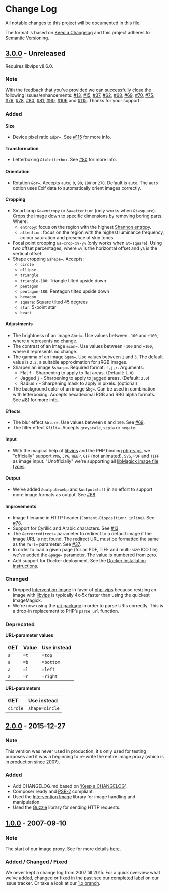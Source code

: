 # Change Log
All notable changes to this project will be documented in this file.

The format is based on [Keep a Changelog](http://keepachangelog.com/) and this project adheres to [Semantic Versioning](http://semver.org/).

## [3.0.0] - Unreleased

Requires libvips v8.6.0.

### Note
With the feedback that you've provided we can successfully close the following issues/enhancements: 
[#13](https://github.com/andrieslouw/imagesweserv/issues/13), [#15](https://github.com/andrieslouw/imagesweserv/issues/15), [#37](https://github.com/andrieslouw/imagesweserv/issues/37), [#62](https://github.com/andrieslouw/imagesweserv/issues/62), [#68](https://github.com/andrieslouw/imagesweserv/issues/68), [#69](https://github.com/andrieslouw/imagesweserv/issues/69), [#70](https://github.com/andrieslouw/imagesweserv/issues/70), [#75](https://github.com/andrieslouw/imagesweserv/issues/75), [#76](https://github.com/andrieslouw/imagesweserv/issues/76), [#78](https://github.com/andrieslouw/imagesweserv/issues/78), [#80](https://github.com/andrieslouw/imagesweserv/issues/80), [#81](https://github.com/andrieslouw/imagesweserv/issues/81), [#90](https://github.com/andrieslouw/imagesweserv/issues/90), [#106](https://github.com/andrieslouw/imagesweserv/issues/106) and [#115](https://github.com/andrieslouw/imagesweserv/issues/115). 
Thanks for your support!

### Added
#### Size
- Device pixel ratio `&dpr=`. See [#115](https://github.com/andrieslouw/imagesweserv/issues/115) for more info.

#### Transformation
- Letterboxing `&t=letterbox`. See [#80](https://github.com/andrieslouw/imagesweserv/issues/80) for more info.

#### Orientation
- Rotation `&or=`. Accepts `auto`, `0`, `90`, `180` or `270`. Default is `auto`. The `auto` option uses Exif data to automatically orient images correctly.

#### Cropping
- Smart crop `&a=entropy` or `&a=attention` (only works when `&t=square`). Crops the image down to specific dimensions by removing boring parts. Where:
    - `entropy`: focus on the region with the highest [Shannon entropy](https://en.wikipedia.org/wiki/Entropy_%28information_theory%29).
    - `attention`: focus on the region with the highest luminance frequency, colour saturation and presence of skin tones.
- Focal point cropping `&a=crop-x%-y%` (only works when `&t=square`). Using two offset percentages, where `x%` is the horizontal offset and `y%` is the vertical offset.
- Shape cropping `&shape=`. Accepts:
    - `circle`
    - `ellipse`
    - `triangle`
    - `triangle-180`: Triangle tilted upside down
    - `pentagon`
    - `pentagon-180`: Pentagon tilted upside down
    - `hexagon`
    - `square`: Square tilted 45 degrees
    - `star`: 5-point star
    - `heart`

#### Adjustments
- The brightness of an image `&bri=`. Use values between `-100` and `+100`, where `0` represents no change.
- The contrast of an image `&con=`. Use values between `-100` and `+100`, where `0` represents no change.
- The gamma of an image `&gam=`. Use values between `1` and `3`. The default value is `2.2`, a suitable approximation for sRGB images.
- Sharpen an image `&sharp=`. Required format: `f,j,r`. Arguments:
    - Flat `f` - Sharpening to apply to flat areas. (Default: `1.0`)
    - Jagged `j` - Sharpening to apply to jagged areas. (Default: `2.0`)
    - Radius `r` - Sharpening mask to apply in pixels. (optional)
- The background color of an image `&bg=`. Can be used in combination with letterboxing. Accepts hexadecimal RGB and RBG alpha formats. See [#81](https://github.com/andrieslouw/imagesweserv/issues/81) for more info.

#### Effects
- The blur effect `&blur=`. Use values between `0` and `100`. See [#69](https://github.com/andrieslouw/imagesweserv/issues/69).
- The filter effect `&filt=`. Accepts `greyscale`, `sepia` or `negate`.

#### Input
- With the magical help of [libvips](https://github.com/jcupitt/libvips) and the PHP binding [php-vips](https://github.com/jcupitt/php-vips), we "officially" support `PNG`, `JPG`, `WEBP`, `GIF` (not animated), `SVG`, `PDF` and `TIFF` as image input. "Unofficially" we're supporting all [libMagick image file types](https://www.imagemagick.org/script/formats.php#supported). 

#### Output
- We've added `&output=webp` and `&output=tiff` in an effort to support more image formats as output. See [#68](https://github.com/andrieslouw/imagesweserv/issues/68).

#### Improvements
- Image filename in HTTP header (`Content-Disposition: inline`). See [#78](https://github.com/andrieslouw/imagesweserv/issues/78).
- Support for Cyrillic and Arabic characters. See [#13](https://github.com/andrieslouw/imagesweserv/issues/13).
- The `&errorredirect=` parameter to redirect to a default image if the image URL is not found. The redirect URL must be formatted the same as the `?url=` parameter. See [#37](https://github.com/andrieslouw/imagesweserv/issues/37).
- In order to load a given page (for an PDF, TIFF and multi-size ICO file) we've added the `&page=` parameter. The value is numbered from zero.
- Add support for Docker deployment. See the [Docker installation instructions](DOCKER.md).

### Changed
- Dropped [Intervention Image](http://image.intervention.io/) in favor of [php-vips](https://github.com/jcupitt/php-vips) because resizing an image with [libvips](https://github.com/jcupitt/libvips) is typically 4x-5x faster than using the quickest ImageMagick.
- We're now using the [uri package](https://github.com/thephpleague/uri) in order to parse URIs correctly. This is a drop-in replacement to PHP’s `parse_url` function.

### Deprecated
**URL-parameter values**

| GET | Value | Use instead |
| :--- | :--- | :---------- |
| `a`  | `=t` |  `=top`     |
| `a`  | `=b` |  `=bottom`  |
| `a`  | `=l` |  `=left`    |
| `a`  | `=r` |  `=right`   |

**URL-parameters**

|   GET   |  Use instead   |
| :------ | :-------------- |
| `circle` | `shape=circle` |

## [2.0.0] - 2015-12-27
### Note
This version was never used in production, it's only used for testing purposes and it was a beginning to re-write the entire image proxy (which is in production since 2007).

### Added
- Add CHANGELOG.md based on [’Keep a CHANGELOG’](https://github.com/olivierlacan/keep-a-changelog).
- Composer ready and [PSR-2](http://www.php-fig.org/psr/psr-2/) compliant.
- Used the [Intervention Image](http://image.intervention.io/) library for image handling and manipulation.
- Used the [Guzzle](https://github.com/guzzle/guzzle) library for sending HTTP requests.

## [1.0.0] - 2007-09-10
### Note
The start of our image proxy. See for more details [here](https://github.com/andrieslouw/imagesweserv/wiki/About-this-service-and-why-it-is-free).

### Added / Changed / Fixed
We never kept a change log from 2007 till 2015.
For a quick overview what we've added, changed or fixed in the past see our [completed label](https://github.com/andrieslouw/imagesweserv/issues?utf8=%E2%9C%93&q=label%3Acompleted%20no%3Amilestone) on our issue tracker. Or take a look at our [1.x branch](https://github.com/andrieslouw/imagesweserv/tree/1.x).

[3.0.0]: https://github.com/andrieslouw/imagesweserv/compare/HEAD...3.x
[2.0.0]: https://github.com/andrieslouw/imagesweserv/compare/HEAD...78d8b32
[1.0.0]: https://github.com/andrieslouw/imagesweserv/tree/1.x
